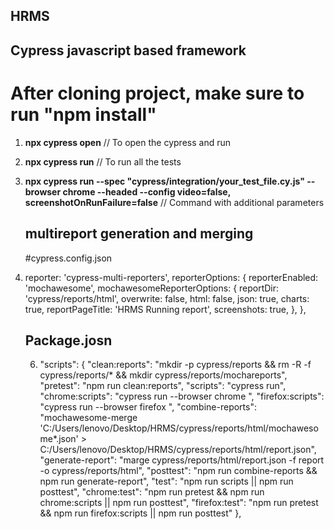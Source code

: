## HRMS
## Cypress javascript based framework

# After cloning project, make sure to run "npm install"

1. **npx cypress open**   // To open the cypress and run
2. **npx cypress run**    // To run all the tests
3. **npx cypress run --spec "cypress/integration/your_test_file.cy.js" --browser chrome --headed --config video=false, screenshotOnRunFailure=false**  // Command with additional parameters

   ## multireport generation and merging
   #cypress.config.json
5.  reporter: 'cypress-multi-reporters',
     reporterOptions: {
        reporterEnabled: 'mochawesome',
         mochawesomeReporterOptions: {
             reportDir: 'cypress/reports/html',
             overwrite: false,
             html: false,
             json: true,
             charts: true,
             reportPageTitle: 'HRMS Running report',
             screenshots: true,
         },
     },

      ## Package.josn
    6. "scripts": {
    "clean:reports": "mkdir -p cypress/reports && rm -R -f cypress/reports/* && mkdir cypress/reports/mochareports",
    "pretest": "npm run clean:reports",
    "scripts": "cypress run",
    "chrome:scripts": "cypress run --browser chrome ",
    "firefox:scripts": "cypress run --browser firefox ",
    "combine-reports": "mochawesome-merge 'C:/Users/lenovo/Desktop/HRMS/cypress/reports/html/mochawesome*.json' > 
     C:/Users/lenovo/Desktop/HRMS/cypress/reports/html/report.json",
    "generate-report": "marge cypress/reports/html/report.json -f report -o cypress/reports/html",
    "posttest": "npm run combine-reports && npm run generate-report",
    "test": "npm run scripts || npm run posttest",
    "chrome:test": "npm run pretest && npm run chrome:scripts || npm run posttest",
    "firefox:test": "npm run pretest && npm run firefox:scripts || npm run posttest"
  },
